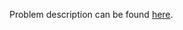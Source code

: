Problem description can be found [here](https://www.hackerrank.com/challenges/find-a-string/problem).
